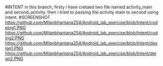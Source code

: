 #INTENT
in this branch, firsty i have cretaed two file named activity_main and second_activity. then i tried to passing the activity main to second using intent.
#SCREENSHOT
https://github.com/Milanbhantana254/Android_lab_exercise/blob/Intent/codeing1.PNG
https://github.com/Milanbhantana254/Android_lab_exercise/blob/Intent/coding2.PNG
https://github.com/Milanbhantana254/Android_lab_exercise/blob/Intent/design1.PNG
https://github.com/Milanbhantana254/Android_lab_exercise/blob/Intent/deign2.PNG

